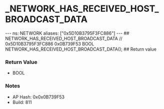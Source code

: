 # _NETWORK_HAS_RECEIVED_HOST_BROADCAST_DATA

--- ns: NETWORK aliases: ["0x5D10B3795F3FC886"] --- ## NETWORK_HAS_RECEIVED_HOST_BROADCAST_DATA  // 0x5D10B3795F3FC886 0x0B739F53 BOOL NETWORK_HAS_RECEIVED_HOST_BROADCAST_DATA();  ## Return value

### Return Value
* BOOL

### Notes
* AP Hash: 0x0x0B739F53
* Build: 811

